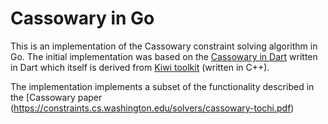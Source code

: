 # Cassowary in Go

This is an implementation of the Cassowary constraint solving algorithm in Go. The initial implementation was based on the [Cassowary in Dart](https://github.com/flutter/cassowary/) written in Dart which itself is derived from [Kiwi toolkit](https://github.com/nucleic/kiwi) (written in C++). 

The implementation implements a subset of the functionality described in the [Cassowary paper (https://constraints.cs.washington.edu/solvers/cassowary-tochi.pdf)
